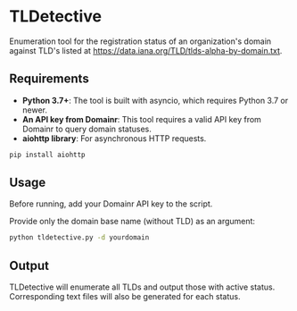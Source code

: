 # TLDetective
Enumeration tool for the registration status of an organization's domain against TLD's listed at https://data.iana.org/TLD/tlds-alpha-by-domain.txt.

## Requirements
- **Python 3.7+**: The tool is built with asyncio, which requires Python 3.7 or newer.
- **An API key from Domainr**: This tool requires a valid API key from Domainr to query domain statuses.
- **aiohttp library**: For asynchronous HTTP requests.
```bash
pip install aiohttp
```

## Usage
Before running, add your Domainr API key to the script.

Provide only the domain base name (without TLD) as an argument:

```bash
python tldetective.py -d yourdomain
```
## Output
TLDetective will enumerate all TLDs and output those with active status. Corresponding text files will also be generated for each status.
